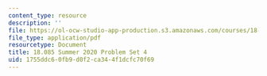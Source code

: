 ```yaml
---
content_type: resource
description: ''
file: https://ol-ocw-studio-app-production.s3.amazonaws.com/courses/18-085-computational-science-and-engineering-i-summer-2020/1755ddc60fb9d0f2ca344f1dcfc70f69_MIT18_085Summer20_PS4.pdf
file_type: application/pdf
resourcetype: Document
title: 18.085 Summer 2020 Problem Set 4
uid: 1755ddc6-0fb9-d0f2-ca34-4f1dcfc70f69
---
```


